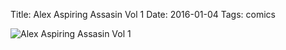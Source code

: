 Title: Alex Aspiring Assasin Vol 1
Date: 2016-01-04
Tags: comics

![Alex Aspiring Assasin Vol 1](/images/alex-aspiring-assassin-1.png)
